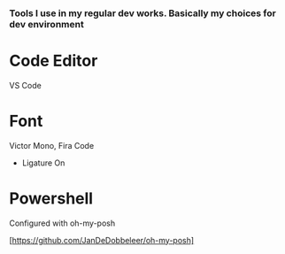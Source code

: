 ### Tools I use in my regular dev works. Basically my choices for dev environment

# Code Editor
VS Code

# Font
Victor Mono, Fira Code
- Ligature On
# Powershell
Configured with oh-my-posh

[https://github.com/JanDeDobbeleer/oh-my-posh]

